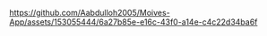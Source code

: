 

https://github.com/Aabdulloh2005/Moives-App/assets/153055444/6a27b85e-e16c-43f0-a14e-c4c22d34ba6f

